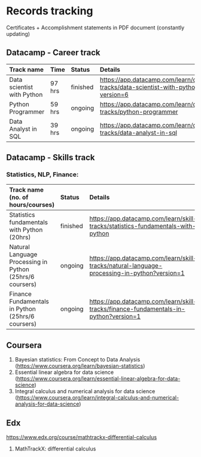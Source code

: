 # Records tracking

Certificates + Accomplishment statements in PDF document (constantly updating)

## Datacamp - Career track
| Track name                     | Time | Status | Details                                                                                             |
|:-------------------------------|:-----|:-------|:----------------------------------------------------------------------------------------------------|
|Data scientist with Python      |97 hrs|finished|https://app.datacamp.com/learn/career-tracks/data-scientist-with-python?version=6                    |
|Python Programmer               |59 hrs|ongoing |https://app.datacamp.com/learn/career-tracks/python-programmer                                       |
|Data Analyst in SQL             |39 hrs|ongoing |https://app.datacamp.com/learn/career-tracks/data-analyst-in-sql                                     | 

## Datacamp - Skills track
### Statistics, NLP, Finance:
| Track name (no. of hours/courses)                         | Status | Details                                                                           |
|:----------------------------------------------------------|:-------|:----------------------------------------------------------------------------------|
| Statistics fundamentals with Python (20hrs)               |finished| https://app.datacamp.com/learn/skill-tracks/statistics-fundamentals-with-python   |
| Natural Language Processing in Python (25hrs/6 coursers)  |ongoing | https://app.datacamp.com/learn/skill-tracks/natural-language-processing-in-python?version=1 |
| Finance Fundamentals in Python (25hrs/6 coursers)       |ongoing | https://app.datacamp.com/learn/skill-tracks/finance-fundamentals-in-python?version=1


## Coursera
1. Bayesian statistics: From Concept to Data Analysis (https://www.coursera.org/learn/bayesian-statistics)
2. Essential linear algebra for data science (https://www.coursera.org/learn/essential-linear-algebra-for-data-science)
3. Integral calculus and numerical analysis for data science (https://www.coursera.org/learn/integral-calculus-and-numerical-analysis-for-data-science)

## Edx
https://www.edx.org/course/mathtrackx-differential-calculus
1. MathTrackX: differential calculus
